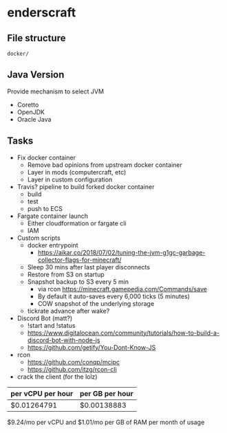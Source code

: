 # enderscraft

## File structure

```
docker/
```

## Java Version

Provide mechanism to select JVM

- Coretto
- OpenJDK
- Oracle Java

## Tasks

- Fix docker container
  - Remove bad opinions from upstream docker container
  - Layer in mods (computercraft, etc)
  - Layer in custom configuration
- Travis? pipeline to build forked docker container
  - build
  - test
  - push to ECS
- Fargate container launch
  - Either cloudformation or fargate cli
  - IAM
- Custom scripts
  - docker entrypoint
    - https://aikar.co/2018/07/02/tuning-the-jvm-g1gc-garbage-collector-flags-for-minecraft/
  - Sleep 30 mins after last player disconnects
  - Restore from S3 on startup
  - Snapshot backup to S3 every 5 min
    - via rcon https://minecraft.gamepedia.com/Commands/save
    - By default it auto-saves every 6,000 ticks (5 minutes)
    - COW snapshot of the underlying storage
  - tickrate advance after wake?
- Discord Bot (matt?)
  - !start and !status
  - https://www.digitalocean.com/community/tutorials/how-to-build-a-discord-bot-with-node-js
  - https://github.com/getify/You-Dont-Know-JS
- rcon
  - https://github.com/conqp/mcipc
  - https://github.com/itzg/rcon-cli
- crack the client (for the lolz)

| per vCPU per hour | per GB per hour |
| ----------------- | --------------- |
| $0.01264791       | $0.00138883     |

$9.24/mo per vCPU and $1.01/mo per GB of RAM per month of usage
